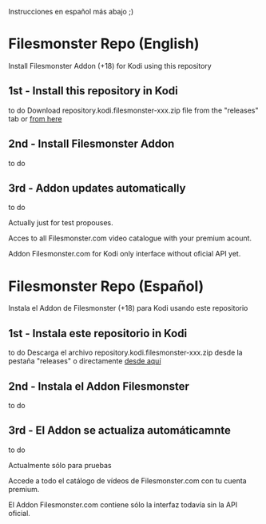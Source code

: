 Instrucciones en español más abajo ;)

# Filesmonster Repo (English)

Install Filesmonster Addon (+18) for Kodi using this repository


## 1st - Install this repository in Kodi
to do
Download repository.kodi.filesmonster-xxx.zip file from the "releases" tab or [from here](https://github.com/spaniard1978/Filesmonster/releases)




## 2nd - Install Filesmonster Addon
to do

## 3rd - Addon updates automatically
to do


Actually just for test propouses.

Acces to all Filesmonster.com video catalogue with your premium acount.

Addon Filesmonster.com for Kodi only interface without oficial API yet.








# Filesmonster Repo (Español)

Instala el Addon de Filesmonster (+18) para Kodi usando este repositorio

## 1st - Instala este repositorio in Kodi
to do
Descarga el archivo repository.kodi.filesmonster-xxx.zip desde la pestaña "releases"  o directamente [desde aquí](https://github.com/spaniard1978/Filesmonster/releases)


## 2nd - Instala el Addon Filesmonster
to do

## 3rd - El Addon se actualiza automáticamnte
to do


Actualmente sólo para pruebas

Accede a todo el catálogo de vídeos de Filesmonster.com con tu cuenta premium.

El Addon Filesmonster.com contiene sólo la interfaz todavía sin la API oficial.
